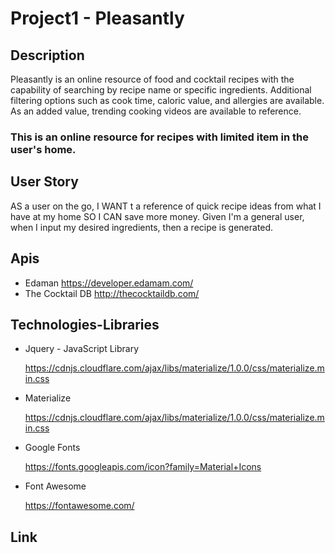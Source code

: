 # Project1 - Pleasantly

## Description

Pleasantly is an online resource of food and cocktail recipes with the capability of searching by recipe name or specific ingredients. Additional filtering options such as cook time, caloric value, and allergies are available. As an added value, trending cooking videos are available to reference.

### This is an online resource for recipes with limited item in the user's home.

## User Story

AS a user on the go, I WANT t a reference of quick recipe ideas from what I have at my home SO I CAN save more money. Given I'm a general user, when I input my desired ingredients, then a recipe is generated.

## Apis

 * Edaman https://developer.edamam.com/
 * The Cocktail DB http://thecocktaildb.com/

## Technologies-Libraries
 
 * Jquery - JavaScript Library 

   https://cdnjs.cloudflare.com/ajax/libs/materialize/1.0.0/css/materialize.min.css

 * Materialize

   https://cdnjs.cloudflare.com/ajax/libs/materialize/1.0.0/css/materialize.min.css

 * Google Fonts 

   https://fonts.googleapis.com/icon?family=Material+Icons
   
 * Font Awesome 
 
   https://fontawesome.com/

## Link



